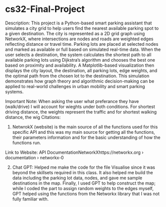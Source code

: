 # cs32-Final-Project

Description:
This project is a Python-based smart parking assistant that simulates a city grid to help users find the nearest available parking spot to a given destination. The city is represented as a 2D grid graph using NetworkX, where intersections are nodes and roads are weighted edges reflecting distance or travel time. Parking lots are placed at selected nodes and marked as available or full based on simulated real-time data. When the user selects a destination, the system calculates the shortest path to all available parking lots using Dijkstra’s algorithm and chooses the best one based on proximity and availability. A Matplotlib-based visualization then displays the city layout, the destination, all parking lots, edge weights, and the optimal path from the chosen lot to the destination. This simulation demonstrates how graph theory and algorithmic decision-making can be applied to real-world challenges in urban mobility and smart parking systems.

Important Note: When asking the user what preferance they have (walk/drive) I will account for wieghts under both conditions. For shortest driving distance, the weights represent the traffic and for shortest walking distance, the wig
Citations:

1) NetwrokX (website) is the main source of all the functions used for this specific API and this was my main source for getting all the functions, their parameters information and for the basic understanding of how the functions run.

Link to Website: API DocumentationNetworkXhttps://networkx.org › documentation › networkx-0

2) Chat GPT: Helped me make the code for the file Visualise since it was beyond the skillsets required in this class. It also helped me build the data including the parking lot data, nodes, and gave me sample destinations in the map. Finally, I used GPT to help construct the map; while I coded the part to assign random weights to the edges myself, GPT helped using the functions from the Networkx library that I was not fully familiar with.
